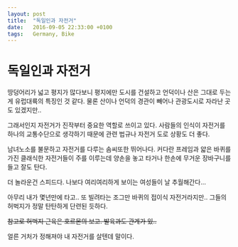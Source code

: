 ```yaml
---
layout:	post
title:	"독일인과 자전거"
date:	2016-09-05 22:33:00 +0100
tags:	Germany, Bike
---
```


# 독일인과 자전거

땅덩어리가 넓고 평지가 많다보니 평지에만 도시를 건설하고 언덕이나 산은 그대로 두는게 유럽대륙의 특징인 것 같다.
물론 산이나 언덕의 경관이 빼어나 관광도시로 자라난 곳도 있겠지만..

그래서인지 자전거가 진작부터 중요한 역할로 쓰이고 있다.
사람들의 인식이 자전거를 하나의 교통수단으로 생각하기 때문에
관련 법규나 자전거 도로 상황도 더 좋다.

남녀노소를 불문하고 자전거를 다루는 솜씨또한 뛰어나다.
커다란 프레임과 얇은 바퀴를 가진 클래식한 자전거들이 주를 이루는데
양손을 놓고 타거나 한손에 무거운 장바구니를 들고 잘도 탄다.

더 놀라운건 스피드다.
나보다 여리여리하게 보이는 여성들이 날 추월해간다...

아무리 내가 몇년만에 타고.. 또 빌려타는 조그만 바퀴의 접이식 자전거라지만..
그들의 허벅지가 정말 탄탄하게 단련된 듯하다.

~~참고로 허벅지 근육은 호르몬의 보고. 발육과도 관계가 있..~~

얼른 거처가 정해져야 내 자전거를 살텐데 말이다.